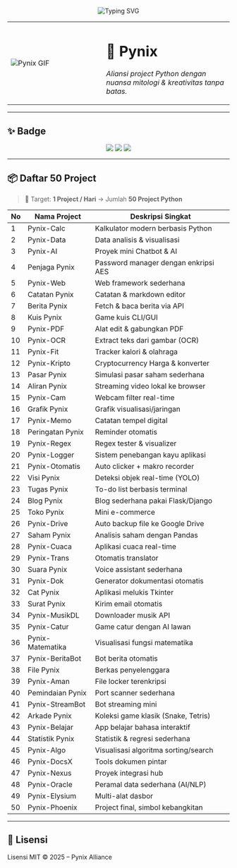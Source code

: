 <!-- Dynamic Typing Effect -->
<p align="center">
  <img src="https://readme-typing-svg.herokuapp.com?font=Orbitron&size=30&duration=3000&pause=1000&color=00CFFF&center=true&vCenter=true&width=600&lines=🌌+Welcome+to+Pynix;⚡+50+Python+Projects;🚀+Build+Create+Innovate" alt="Typing SVG" />
</p>

<!-- GIF di samping judul -->
<table align="center">
<tr>
<td width="200">
  <img src="dokumen/video.gif" alt="Pynix GIF" style="max-width:200px; height:auto;" />
</td>
<td>
  <h1 align="left">🌌 Pynix</h1>
  <p><i>Aliansi project Python dengan nuansa mitologi & kreativitas tanpa batas.</i></p>
</td>
</tr>
</table>

---

## ✨ Badge
<p align="center">
  <img src="https://img.shields.io/badge/Python-3.10+-blue?logo=python&logoColor=white" />
  <img src="https://img.shields.io/badge/License-MIT-green" />
  <img src="https://img.shields.io/badge/Status-Active-brightgreen" />
</p>

---

## 📦 Daftar 50 Project

> 🚀 Target: **1 Project / Hari** → Jumlah **50 Project Python**

| No | Nama Project | Deskripsi Singkat |
|----|------------------|---------------------------------------|
| 1  | Pynix-Calc | Kalkulator modern berbasis Python |
| 2  | Pynix-Data | Data analisis & visualisasi |
| 3  | Pynix-AI | Proyek mini Chatbot & AI |
| 4  | Penjaga Pynix | Password manager dengan enkripsi AES |
| 5  | Pynix-Web | Web framework sederhana |
| 6  | Catatan Pynix | Catatan & markdown editor |
| 7  | Berita Pynix | Fetch & baca berita via API |
| 8  | Kuis Pynix | Game kuis CLI/GUI |
| 9  | Pynix-PDF | Alat edit & gabungkan PDF |
| 10 | Pynix-OCR | Extract teks dari gambar (OCR) |
| 11 | Pynix-Fit | Tracker kalori & olahraga |
| 12 | Pynix-Kripto | Cryptocurrency Harga & konverter |
| 13 | Pasar Pynix | Simulasi pasar saham sederhana |
| 14 | Aliran Pynix | Streaming video lokal ke browser |
| 15 | Pynix-Cam | Webcam filter real-time |
| 16 | Grafik Pynix | Grafik visualisasi/jaringan |
| 17 | Pynix-Memo | Catatan tempel digital |
| 18 | Peringatan Pynix | Reminder otomatis |
| 19 | Pynix-Regex | Regex tester & visualizer |
| 20 | Pynix-Logger | Sistem penebangan kayu aplikasi |
| 21 | Pynix-Otomatis | Auto clicker + makro recorder |
| 22 | Visi Pynix | Deteksi objek real-time (YOLO) |
| 23 | Tugas Pynix | To-do list berbasis terminal |
| 24 | Blog Pynix | Blog sederhana pakai Flask/Django |
| 25 | Toko Pynix | Mini e-commerce |
| 26 | Pynix-Drive | Auto backup file ke Google Drive |
| 27 | Saham Pynix | Analisis saham dengan Pandas |
| 28 | Pynix-Cuaca | Aplikasi cuaca real-time |
| 29 | Pynix-Trans | Otomatis translator |
| 30 | Suara Pynix | Voice assistant sederhana |
| 31 | Pynix-Dok | Generator dokumentasi otomatis |
| 32 | Cat Pynix | Aplikasi melukis Tkinter |
| 33 | Surat Pynix | Kirim email otomatis |
| 34 | Pynix-MusikDL | Downloader musik API |
| 35 | Pynix-Catur | Game catur dengan AI lawan |
| 36 | Pynix-Matematika | Visualisasi fungsi matematika |
| 37 | Pynix-BeritaBot | Bot berita otomatis |
| 38 | File Pynix | Berkas penyelenggara |
| 39 | Pynix-Aman | File locker terenkripsi |
| 40 | Pemindaian Pynix | Port scanner sederhana |
| 41 | Pynix-StreamBot | Bot streaming mini |
| 42 | Arkade Pynix | Koleksi game klasik (Snake, Tetris) |
| 43 | Pynix-Belajar | App belajar bahasa interaktif |
| 44 | Statistik Pynix | Statistik & regresi sederhana |
| 45 | Pynix-Algo | Visualisasi algoritma sorting/search |
| 46 | Pynix-DocsX | Tools dokumen pintar |
| 47 | Pynix-Nexus | Proyek integrasi hub |
| 48 | Pynix-Oracle | Peramal data sederhana (AI/NLP) |
| 49 | Pynix-Elysium | Multi-alat dasbor |
| 50 | Pynix-Phoenix | Project final, simbol kebangkitan |

---

## 📜 Lisensi
Lisensi MIT © 2025 – Pynix Alliance
